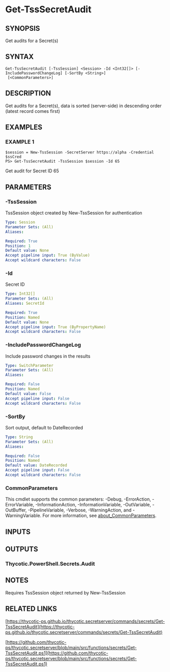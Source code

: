 # Get-TssSecretAudit

## SYNOPSIS
Get audits for a Secret(s)

## SYNTAX

```
Get-TssSecretAudit [-TssSession] <Session> -Id <Int32[]> [-IncludePasswordChangeLog] [-SortBy <String>]
 [<CommonParameters>]
```

## DESCRIPTION
Get audits for a Secret(s), data is sorted (server-side) in descending order (latest record comes first)

## EXAMPLES

### EXAMPLE 1
```
$session = New-TssSession -SecretServer https://alpha -Credential $ssCred
PS> Get-TssSecretAudit -TssSession $session -Id 65
```

Get audit for Secret ID 65

## PARAMETERS

### -TssSession
TssSession object created by New-TssSession for authentication

```yaml
Type: Session
Parameter Sets: (All)
Aliases:

Required: True
Position: 1
Default value: None
Accept pipeline input: True (ByValue)
Accept wildcard characters: False
```

### -Id
Secret ID

```yaml
Type: Int32[]
Parameter Sets: (All)
Aliases: SecretId

Required: True
Position: Named
Default value: None
Accept pipeline input: True (ByPropertyName)
Accept wildcard characters: False
```

### -IncludePasswordChangeLog
Include password changes in the results

```yaml
Type: SwitchParameter
Parameter Sets: (All)
Aliases:

Required: False
Position: Named
Default value: False
Accept pipeline input: False
Accept wildcard characters: False
```

### -SortBy
Sort output, default to DateRecorded

```yaml
Type: String
Parameter Sets: (All)
Aliases:

Required: False
Position: Named
Default value: DateRecorded
Accept pipeline input: False
Accept wildcard characters: False
```

### CommonParameters
This cmdlet supports the common parameters: -Debug, -ErrorAction, -ErrorVariable, -InformationAction, -InformationVariable, -OutVariable, -OutBuffer, -PipelineVariable, -Verbose, -WarningAction, and -WarningVariable. For more information, see [about_CommonParameters](http://go.microsoft.com/fwlink/?LinkID=113216).

## INPUTS

## OUTPUTS

### Thycotic.PowerShell.Secrets.Audit
## NOTES
Requires TssSession object returned by New-TssSession

## RELATED LINKS

[https://thycotic-ps.github.io/thycotic.secretserver/commands/secrets/Get-TssSecretAudit](https://thycotic-ps.github.io/thycotic.secretserver/commands/secrets/Get-TssSecretAudit)

[https://github.com/thycotic-ps/thycotic.secretserver/blob/main/src/functions/secrets/Get-TssSecretAudit.ps1](https://github.com/thycotic-ps/thycotic.secretserver/blob/main/src/functions/secrets/Get-TssSecretAudit.ps1)

